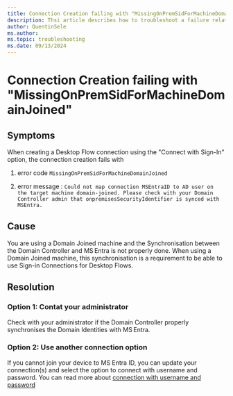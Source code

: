 ```yaml
---
title: Connection Creation failing with "MissingOnPremSidForMachineDomainJoined"
description: Thsi article describes how to troubleshoot a failure related to connect with sign option.
author: QuentinSele
ms.author: 
ms.topic: troubleshooting 
ms.date: 09/13/2024
---
```


<!---For SEO metadata, refer to the SEO cheat sheet provided at https://review.learn.microsoft.com/help/contribute/contribute-how-to-write-seo-basics?branch=main. It has complete information on metadata that impacts SEO, specifically the page title and meta description.--->

<!--- We write general troubleshooting articles when a specific error message isn't known. The customer has come across an issue that they need to resolve, but it's not clear what's causing the issue.--->

<!--- Recommended: Remove all the comments in this template before you sign-off or merge to main branch.--->

# Connection Creation failing with "MissingOnPremSidForMachineDomainJoined"

<!---Required: Include the word "troubleshoot" --->

## Symptoms

When creating a Desktop Flow connection using the "Connect with Sign-In" option, the connection creation fails with 
1. error code `MissingOnPremSidForMachineDomainJoined` 

2. error message : `Could not map connection MSEntraID to AD user on the target machine domain-joined. Please check with your Domain Controller admin that onpremisesSecurityIdentifier is synced with MSEntra.`

## Cause

You are using a Domain Joined machine and the Synchronisation between the Domain Controller and MS Entra is not properly done. When using a Domain Joined machine, this synchronisation is a requirement to be able to use Sign-in Connections for Desktop Flows.
<!---Optional: An issue might be able to be temporarily resolved with a quick fix. If known, list any workarounds that can be implemented quickly to resolve the issue. Link to information about  longer-term solutions in the Solution section.--->

## Resolution

### Option 1: Contat your administrator

Check with your administrator if the Domain Controller properly synchronises the Domain Identities with MS Entra.

### Option 2: Use another connection option

If you cannot join your device to MS Entra ID, you can update your connection(s) and select the option to connect with username and password.
You can read more about [connection with username and password](https://learn.microsoft.com/power-automate/desktop-flows/desktop-flow-connections#connect-with-username-and-password)

